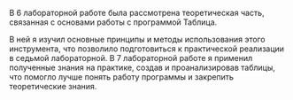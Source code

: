 В 6 лабораторной работе была рассмотрена теоретическая часть, связанная с основами работы с программой Таблица. 

В ней я изучил основные принципы и методы использования этого инструмента, что позволило подготовиться к практической реализации в седьмой лабораторной. В 7 лабораторной работе я применил полученные знания на практике, создав и проанализировав таблицы, что помогло лучше понять работу программы и закрепить теоретические знания.
